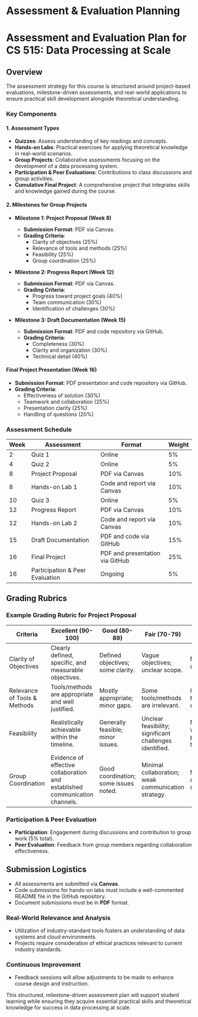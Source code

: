 Assessment & Evaluation Planning
================================

# Assessment and Evaluation Plan for CS 515: Data Processing at Scale

## Overview
The assessment strategy for this course is structured around project-based evaluations, milestone-driven assessments, and real-world applications to ensure practical skill development alongside theoretical understanding.

### Key Components

#### 1. Assessment Types
- **Quizzes**: Assess understanding of key readings and concepts.
- **Hands-on Labs**: Practical exercises for applying theoretical knowledge in real-world scenarios.
- **Group Projects**: Collaborative assessments focusing on the development of a data processing system.
- **Participation & Peer Evaluations**: Contributions to class discussions and group activities.
- **Cumulative Final Project**: A comprehensive project that integrates skills and knowledge gained during the course.

#### 2. Milestones for Group Projects
- **Milestone 1: Project Proposal (Week 8)**
  - **Submission Format**: PDF via Canvas.
  - **Grading Criteria**:
    - Clarity of objectives (25%)
    - Relevance of tools and methods (25%)
    - Feasibility (25%)
    - Group coordination (25%)

- **Milestone 2: Progress Report (Week 12)**
  - **Submission Format**: PDF via Canvas.
  - **Grading Criteria**:
    - Progress toward project goals (40%)
    - Team communication (30%)
    - Identification of challenges (30%)

- **Milestone 3: Draft Documentation (Week 15)**
  - **Submission Format**: PDF and code repository via GitHub.
  - **Grading Criteria**:
    - Completeness (30%)
    - Clarity and organization (30%)
    - Technical detail (40%)

#### Final Project Presentation (Week 16)
- **Submission Format**: PDF presentation and code repository via GitHub.
- **Grading Criteria**:
  - Effectiveness of solution (30%)
  - Teamwork and collaboration (25%)
  - Presentation clarity (25%)
  - Handling of questions (20%)

### Assessment Schedule

| Week | Assessment                    | Format                          | Weight |
|------|-------------------------------|---------------------------------|--------|
| 2    | Quiz 1                        | Online                          | 5%     |
| 4    | Quiz 2                        | Online                          | 5%     |
| 8    | Project Proposal              | PDF via Canvas                 | 10%    |
| 8    | Hands-on Lab 1                | Code and report via Canvas     | 10%    |
| 10   | Quiz 3                        | Online                          | 5%     |
| 12   | Progress Report               | PDF via Canvas                 | 10%    |
| 12   | Hands-on Lab 2                | Code and report via Canvas     | 10%    |
| 15   | Draft Documentation           | PDF and code via GitHub        | 15%    |
| 16   | Final Project                 | PDF and presentation via GitHub | 25%    |
| 16   | Participation & Peer Evaluation| Ongoing                        | 5%     |

## Grading Rubrics

### Example Grading Rubric for Project Proposal

| Criteria                      | Excellent (90-100)                     | Good (80-89)                          | Fair (70-79)                     | Poor (below 70)          |
|-------------------------------|-----------------------------------------|---------------------------------------|----------------------------------|--------------------------|
| Clarity of Objectives         | Clearly defined, specific, and measurable objectives. | Defined objectives; some clarity.    | Vague objectives; unclear scope. | No clear objectives.     |
| Relevance of Tools & Methods  | Tools/methods are appropriate and well justified. | Mostly appropriate; minor gaps.      | Some tools/methods are irrelevant. | Inappropriate tools/methods chosen. |
| Feasibility                   | Realistically achievable within the timeline. | Generally feasible; minor issues.    | Unclear feasibility; significant challenges identified. | Not feasible within the proposed timeline. |
| Group Coordination             | Evidence of effective collaboration and established communication channels. | Good coordination; some issues noted. | Minimal collaboration; weak communication strategy. | No evidence of group coordination. |

### Participation & Peer Evaluation
- **Participation**: Engagement during discussions and contribution to group work (5% total).
- **Peer Evaluation**: Feedback from group members regarding collaboration effectiveness.

## Submission Logistics
- All assessments are submitted via **Canvas**.
- Code submissions for hands-on labs must include a well-commented README file in the GitHub repository.
- Document submissions must be in **PDF** format.

### Real-World Relevance and Analysis
- Utilization of industry-standard tools fosters an understanding of data systems and cloud environments.
- Projects require consideration of ethical practices relevant to current industry standards.

### Continuous Improvement
- Feedback sessions will allow adjustments to be made to enhance course design and instruction.

This structured, milestone-driven assessment plan will support student learning while ensuring they acquire essential practical skills and theoretical knowledge for success in data processing at scale.